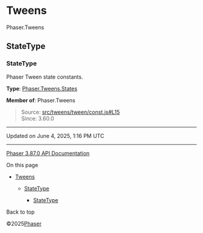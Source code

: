 # Tweens

Phaser.Tweens

## StateType

### <static> StateType

Phaser Tween state constants.

**Type**: [Phaser.Tweens.States](../namespace/tweens-states.md)

**Member of**: Phaser.Tweens

> Source: [src/tweens/tween/const.js#L15](https://github.com/phaserjs/phaser/blob/v3.87.0/src/tweens/tween/const.js#L15)  
> Since: 3.60.0

---

Updated on June 4, 2025, 1:16 PM UTC

---

[Phaser 3.87.0 API Documentation](../../index.md)

On this page

* [Tweens](#tweens)

  + [StateType](#statetype)

    - [<static> StateType](#static-statetype)

Back to top

©2025[Phaser](https://docs.phaser.io)